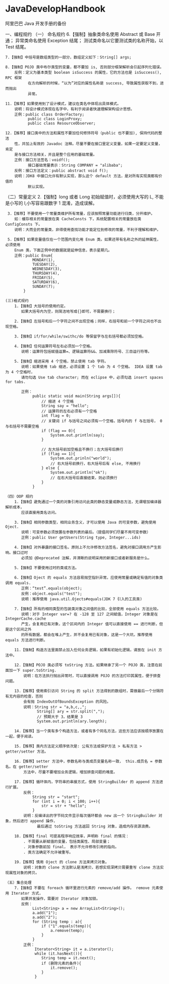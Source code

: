 # JavaDevelopHandbook
阿里巴巴 Java 开发手册的备份

一、编程规约
（一） 命名规约
	6.【强制】抽象类命名使用 Abstract 或 Base 开通；
			  异常类命名使用 Exception 结尾；
			  测试类命名以它要测试类的名称开始，以 Test 结尾。

	7.【强制】中括号是数组类型的一部分，数组定义如下：String[] args;

	8.【强制】POJO 类中布尔类型的变量，都不要加 is, 否则部分框架解析会引起序列化错误。
		反例：定义为基本类型 boolean isSuccess 的属性，它的方法也是 isSuccess(), RPC 框架
			  在方向解析的时候，“以为”对应的属性名称是 success, 导致属性获取不到，进而抛出
			  异常。

	11.【推荐】如果使用到了设计模式，建议在类名中体现出具体模式。
		说明：将设计模式体现在名字中，有利于阅读者快速理解架构设计思想。
		正例：public class OrderFactory;
			  public class LoginProxy;
			  public class ResourceObserver;

	12.【推荐】接口类中的方法和属性不要加任何修饰符号（public 也不要加), 保持代码的整洁
		性，并加上有效的 Javadoc 注释。尽量不要在接口里定义变量，如果一定要定义变量，肯定
		是与接口方法相关，并且是整个应用的基础常量。
		正例：接口方法签名：voidf();
			  接口基础常量表示：String COMPANY = "alibaba";
	    反例：接口方法定义：public abstract void f();
	    说明：JDK8 中接口允许有默认实现，那么这个 default 方法，是对所有实现类都有价值的
	    	  默认实现。

 （二）常量定义
 	 2.【强制】long 或者 Long 初始赋值时，必须使用大写的 L, 不能是小写的 l,小写容易跟数字
 	 	1 混淆，造成误解。

 	 3.【推荐】不要使用一个常量类维护所有常量，应该按照常量功能进行归类，分开维护。
 	 	如：缓存相关的常量放在类 CacheConsts 下，系统配置相关的常量放在类 ConfigConsts 下。
 	 	说明：大而全的常量类，非得使用查找功能才能定位到修改的常量，不利于理解和维护。

 	 5.【推荐】如果变量值仅在一个范围内变化用 Enum 类。如果还带有名称之外的延伸属性，必须使用
 	 	Enum 类，下面正例中的数据就是延伸信息，表示星期几。
 	 	正例：public Enum{
		 		MONDAY(1),
		 		TUESDAY(2),
		 		WEDNESDAY(3),
		 		THURSDAY(4),
		 		FRIDAY(5),
		 		SATURDAY(6),
		 		SUNDAY(7);
		 	}

	(三)格式规约
		1.【强制】大括号的使用约定。
		   如果大括号内为空，则简洁地写成{}即可，不需要换行；

		2.【强制】左括号和后一个字符之间不出现空格；同样，右括号和前一个字符之间也不出现空格。

		3.【强制】if/for/while/swithc/do 等保留字与左右括号都必须加空格。

		4.【强制】任何运算符号左右必须加一个空格。
		   说明：运算符包括赋值运算=、逻辑运算符&&、加减乘除符号、三目运行符等。

		5.【强制】缩进采用 4 个空格，禁止使用 tab 字符。
		   说明：如果使用 tab 缩进，必须设置 1 个 tab 为 4 个空格。 IDEA 设置 tab 为 4 个空格时，
		   请勿勾选 Use tab character; 而在 eclipse 中，必须勾选 insert spaces for tabs.

		   正例：
		   		public static void main(String args[]){
		   			// 缩进 4 个空格
		   			String say = "hello";
		   			// 运算符的左右必须有一个空格
		   			int flag = 0;
		   			// 关键词 if 与括号之间必须有一个空格，括号内的 f 与左括号， 0 与右括号不需要空格
		   			if (flag == 0){
		   				System.out.println(say);
		   			}

		   			// 左大括号前加空格且不换行；左大括号后换行
		   			if (flag == 1){
		   				System.out.prinln("world");
		   				// 右大括号前换行，右大括号后有 else, 不用换行
		   			} else {
		   				System.out.println("ok");
		   				// 在右大括号后直接结束，则必须换行
		   			}
		   		}

	（四）OOP 规约
		1.【强制】避免通过一个类的对象引用访问此类的静态变量或静态方法，无谓增加编译器解析成本，
		   应该直接用类名访问。

		3.【强制】相同参数类型，相同业务含义，才可以使用 Java 的可变参数，避免使用 Oject.
		   说明：可变参数必须放置在参数列表的最后。（提倡同学们尽量不用可变参数）
		   正例：public User getUsers(String type, Integer...ids)
		
		4.【强制】对外暴露的接口签名，原则上不允许修改方法签名，避免对接口调用方产生影响。接口过时
		   必须加 @Deprecated 注解，并清晰的说明采用的新接口或者新服务是什么。

		5.【强制】不要使用过时的类或方法。

		6.【强制】Oject 的 equals 方法容易抛空指针异常，应使用常量或确定有值的对象类调用 equals.
		   正例：“test”.equals(object);
		   反例：object.equals("test");
		   说明：推荐使用 java.util.Ojects#equals(JDK 7 引入的工具类)
		
		7.【强制】所有的相同类型的包装类对象之间值的比较，全部使用 equals 方法比较。
	       说明：对于 Integer var=? 在 -128 至 127 之间赋值，Integer 对象是在 IntegerCache.cache
	       产生，会复用已有对象，这个区间内的 Integer 值可以直接使用 == 进行判断，但是这个区间之外
	       的所有数据，都会在堆上产生，并不会复用已有对象，这是一个大坑，推荐使用 equals 方法进行判断。

	    11.【强制】构造方法里面禁止加入任何业务逻辑，如果有初始化逻辑，请放在 init 方法中。

	    12.【强制】POJO 类必须写 toString 方法。如果继承了另一个 POJO 类，注意在前面加一下 super.toString.
			说明：在方法执行抛出异常时，可以直接调用 POJO 的方法打印其属性，便于排查问题。

		13.【推荐】使用索引访问 String 的 split 方法得到的数组时，需做最后一个分隔符有无内容的检查，否则
			会有抛 IndexOutOfBoundsException 的风险。
			说明：String str = "a,b,c,,";
				  String[] ary = str.split(",");
				  // 预期大于 3，结果是 3
				  System.out.println(ary.length);

	    14.【推荐】当一个类有多个构造方法，或者有多个同名方法，这些方法应该按顺序放置在一起，便于阅读。

	    15.【推荐】类内方法定义顺序依次是: 公有方法或保护方法 > 私有方法 > getter/setter 方法。

	    16.【推荐】setter 方法中，参数名称与类成员变量名称一致， this.成员名 = 参数名。在 getter/setter
	    	方法中，尽量不要增加业务逻辑，增加排查问题的难度。

	    17.【推荐】循环体内，字符串的串接方式，使用 StringBuilder 的 append 方法进行扩展。
	    	反例：
	    		String str = "start";
	    		for (int i = 0; i < 100; i++){
	    			str = str + "hello";
	    		}
	    	说明：反编译出的字节码文件显示每次循环都会 new 出一个 StringBuilder 对象，然后进行 append 操作，
	    		  最后通过 toString 方法返回 String 对象，造成内存资源浪费。

	    18.【推荐】final 可提高程序响应效率，声明称 final 的情况：
	    	. 不需要从新赋值的变量，包括类属性、局部变量；
	    	. 对象参数前加 final， 表示不允许修改引用的指向。
	    	. 类方法确定不允许被重写。

	    19.【推荐】慎用 Oject 的 clone 方法来拷贝对象。
	    	说明：对象的 clone 方法默认是浅拷贝，若想实现深拷贝需要重写 clone 方法实现属性对象的拷贝。

	（五）集合处理
		7.【强制】不要在 foreach 循环里进行元素的 remove/add 操作。 remove 元素使用 Iterator 方式，
		   如果并发操作，需要对 Iterator 对象加锁。
		   反例：
		   		List<String> a = new ArrayList<String>();
		   		a.add("1");
		   		a.add("2");
		   		for (String temp : a){
		   			if ("1".equals(temp)){
		   				a.remove(temp);
		   			}
		   		}
		   	正例：
		   		 Iterator<String> it = a.iterator();
		   		 while (it.hasNext()){
		   		 	String temp = it.next();
		   		 	if (删除元素的条件){
		   		 		it.remove();
		   		 	}
		   		 }




